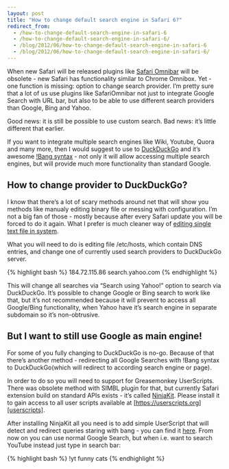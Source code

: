 ```yaml
---
layout: post
title: "How to change default search engine in Safari 6?"
redirect_from:
  - /how-to-change-default-search-engine-in-safari-6
  - /how-to-change-default-search-engine-in-safari-6/
  - /blog/2012/06/how-to-change-default-search-engine-in-safari-6
  - /blog/2012/06/how-to-change-default-search-engine-in-safari-6/
---
```


When new Safari will be released plugins like [Safari Omnibar][omnibar] will be obsolete - new Safari has functionality similar to Chrome Omnibox. Yet - one function is missing: option to change search provider. I’m pretty sure that a lot of us use plugins like SafariOmnibar not just to integrate Google Search with URL bar, but also to be able to use different search providers than Google, Bing and Yahoo.

Good news: it is still be possible to use custom search. Bad news: it’s little different that earlier.

If you want to integrate multiple search engines like Wiki, Youtube, Quora and many more, then I would suggest to use to [DuckDuckGo][duckduckgo] and it’s awesome [!Bang syntax][bang] - not only it will allow accessing multiple search engines, but will provide much more functionality than standard Google.

## How to change provider to DuckDuckGo?

I know that there’s a lot of scary methods around net that will show you methods like manualy editing binary file or messing with configuration. I’m not a big fan of those - mostly because after every Safari update you will be forced to do it again. What I prefer is much cleaner way of [editing single text file in system][dns].

What you will need to do is editing file /etc/hosts, which contain DNS entries, and change one of currently used search providers to DuckDuckGo server.

{% highlight bash %}
184.72.115.86 search.yahoo.com
{% endhighlight %}

This will change all searches via “Search using Yahoo!” option to search via DuckDuckGo. It’s possible to change Google or Bing search to work like that, but it’s not recommended because it will prevent to access all Google/Bing functionality, when Yahoo have it’s search engine in separate subdomain so it’s non-obtrusive.

## But I want to still use Google as main engine!

For some of you fully changing to DuckDuckGo is no-go. Because of that there’s another method - redirecting all Google Searches with !Bang syntax to DuckDuckGo(which will redirect to according search engine or page).

In order to do so you will need to support for Greasemonkey UserScripts. There was obsolete method with SIMBL plugin for that, but currently Safari extension build on standard APIs exists - it’s called [NinjaKit][ninjakit]. Please install it to gain access to all user scripts available at [https://userscripts.org][userscripts].

After installing NinjaKit all you need is to add simple UserScript that will detect and redirect queries staring with bang - you can find it [here][gist]. From now on you can use normal Google Search, but when i.e. want to search YouTube instead just type in search bar:

{% highlight bash %}
!yt funny cats
{% endhighlight %}

[bang]: https://duckduckgo.com/bang.html
[dns]: https://help.duckduckgo.com/customer/portal/articles/255650
[duckduckgo]: https://duckduckgo.com
[gist]: https://gist.github.com/1817223
[ninjakit]: https://mac.softpedia.com/get/Internet-Utilities/NinjaKit-for-Safari.shtml
[omnibar]: http://hackemist.com/SafariOmnibar
[userscripts]: https://userscripts.org
